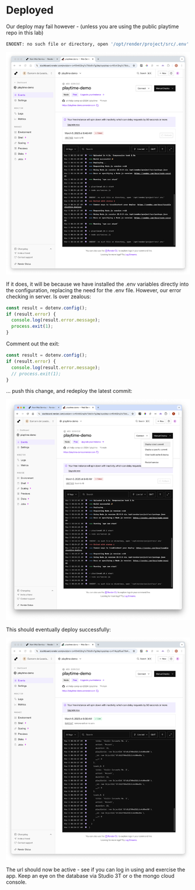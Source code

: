 # Deployed

Our deploy may fail however - (unless you are using the public playtime repo in this lab)

~~~bash
ENOENT: no such file or directory, open '/opt/render/project/src/.env'
~~~

![](img/08x.png)

If it does, it will be because we have installed the .env variables directly into the configuration, replacing the need for the .env file. However, our error checking in server. Is over zealous:

~~~javascript
const result = dotenv.config();
if (result.error) {
  console.log(result.error.message);
  process.exit(1);
}
~~~

Comment out the exit:

~~~javascript
const result = dotenv.config();
if (result.error) {
  console.log(result.error.message);
  // process.exit(1);
}
~~~

... push this change, and redeploy the latest commit:

![](img/09x.png)

This should eventually deploy successfully:

![](img/14x.png)

The url should now be active - see if you can log in using and exercise the app. Keep an eye on the database via Studio 3T or o the mongo cloud console.

